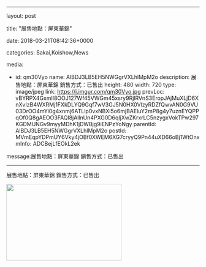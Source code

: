 
--- 

layout: post 

title: "展售地點：屏東華錦" 

date: 2018-03-21T08:42:36+0000 

categories: Sakai,Koishow,News 

media:
  - id: qm30Vyo
    name: AlBDJ3LB5EH5NWGgrVXLhlMpM2o
    description: 展售地點：屏東華錦
銷售方式：已售出
    height: 480
    width: 720
    type: image/jpeg
    link: https://i.imgur.com/qm30Vyo.jpg
    prevLoc: vBYRPX4GxmIl8OOJ127Wf45VWGm45xsry9RjlRVnS3EropJAjMuXLjD6XnXvIzB4WXRMj1FXkDLYQ9Gqf7wV3GJ5N0HX0VlzyRDZfQwvAN0G9VU03DrOO4mYi0g4xnmj6ATLlp0vxNBXi5o6mjBAEluY2mP8g4y7uznEYQPPqOf0Q8gAEOO3FAQl8jAllnUn4PXG0D6qIjXwZKrxrLC5nzygxVokTPw297KGDMUNGv9myyMDhK1jDWBjg9iENPzYoNgy
    parentId: AlBDJ3LB5EH5NWGgrVXLhlMpM2o
    postId: MVmEqpYDPmUY6Vky4jOBf0XWEM6XG7cryyQ9Pn44uXD66oBj1WtOnx
    mInfo: ADCBejLfEOkL2ek

message:展售地點：屏東華錦
銷售方式：已售出


--- 


展售地點：屏東華錦
銷售方式：已售出


<a href="https://i.imgur.com/qm30Vyo.jpg"><img src="https://i.imgur.com/qm30Vyo.jpg" height=200 width=300 /></a> 
 

